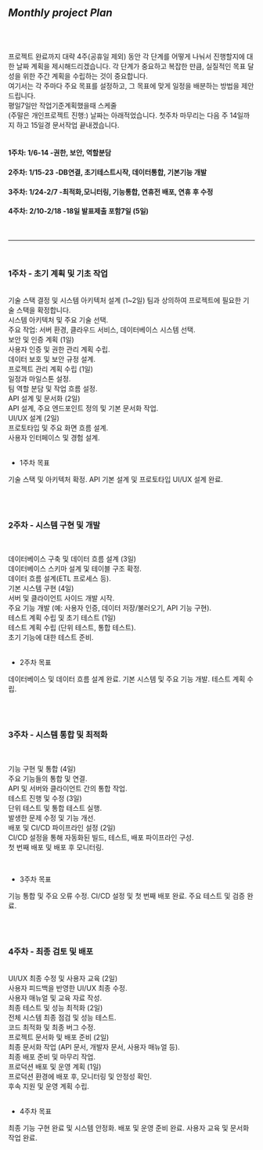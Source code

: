 ## *Monthly project Plan*

<br>
<br>



   프로젝트 완료까지 대략 4주(공휴일 제외) 동안 각 단계를 어떻게 나눠서 진행할지에 대한 날짜 계획을 제시해드리겠습니다.  각 단계가 중요하고 복잡한 만큼, 실질적인 목표 달성을 위한 주간 계획을 수립하는 것이 중요합니다.  <br>
  여기서는 각 주마다 주요 목표를 설정하고, 그 목표에 맞게 일정을 배분하는 방법을 제안드립니다.
<br>
평일7일만 작업기준계획했을때 스케줄 <br>
(주말은 개인프로젝트 진행:) 날짜는 아래적었습니다. 첫주차 마무리는 다음 주 14일까지 하고 15일경 문서작업 끝내겠습니다. 
<br><br>

#### 1주차: 1/6-14 -권한, 보안, 역할분담 <br>
#### 2주차: 1/15-23    -DB연결, 초기테스트시작, 데이터통합, 기본기능 개발 <br>
#### 3주차: 1/24-2/7    -최적화,모니터링, 기능통합, 연휴전 배포, 연휴 후 수정 <br>
#### 4주차: 2/10-2/18   -18일 발표제출 포함7일 (5일) <br>

<br>

--------------------
<br>


### 1주차  -  초기 계획 및 기초 작업


<br>
기술 스택 결정 및 시스템 아키텍처 설계 (1~2일)
팀과 상의하여 프로젝트에 필요한 기술 스택을 확정합니다.<br>
시스템 아키텍처 및 주요 기술 선택.<br>
주요 작업: 서버 환경, 클라우드 서비스, 데이터베이스 시스템 선택.<br>
보안 및 인증 계획 (1일) <br>
사용자 인증 및 권한 관리 계획 수립.<br>
데이터 보호 및 보안 규정 설계.<br>
프로젝트 관리 계획 수립 (1일)<br>
일정과 마일스톤 설정.<br>
팀 역할 분담 및 작업 흐름 설정.<br>
API 설계 및 문서화 (2일)<br>
API 설계, 주요 엔드포인트 정의 및 기본 문서화 작업.<br>
UI/UX 설계 (2일)<br>
프로토타입 및 주요 화면 흐름 설계.<br>
사용자 인터페이스 및 경험 설계.<br>

<br>

- 1주차 목표

기술 스택 및 아키텍처 확정.
API 기본 설계 및 프로토타입 UI/UX 설계 완료.

<br>
<br>


### 2주차  - 시스템 구현 및 개발

<br>

데이터베이스 구축 및 데이터 흐름 설계 (3일)<br>
데이터베이스 스키마 설계 및 테이블 구조 확정.<br>
데이터 흐름 설계(ETL 프로세스 등).<br>
기본 시스템 구현 (4일)<br>
서버 및 클라이언트 사이드 개발 시작.<br>
주요 기능 개발 (예: 사용자 인증, 데이터 저장/불러오기, API 기능 구현).<br>
테스트 계획 수립 및 초기 테스트 (1일)<br>
테스트 계획 수립 (단위 테스트, 통합 테스트).<br>
초기 기능에 대한 테스트 준비.<br>
<br>

- 2주차 목표

데이터베이스 및 데이터 흐름 설계 완료.
기본 시스템 및 주요 기능 개발.
테스트 계획 수립.

<br>
<br>



### 3주차  - 시스템 통합 및 최적화

<br>

기능 구현 및 통합 (4일)<br>
주요 기능들의 통합 및 연결.<br>
API 및 서버와 클라이언트 간의 통합 작업.<br>
테스트 진행 및 수정 (3일)<br>
단위 테스트 및 통합 테스트 실행.<br>
발생한 문제 수정 및 기능 개선.<br>
배포 및 CI/CD 파이프라인 설정 (2일)<br>
CI/CD 설정을 통해 자동화된 빌드, 테스트, 배포 파이프라인 구성.<br>
첫 번째 배포 및 배포 후 모니터링.<br>

<br>

- 3주차 목표
  
기능 통합 및 주요 오류 수정.
CI/CD 설정 및 첫 번째 배포 완료.
주요 테스트 및 검증 완료.

<br>
<br>



### 4주차  - 최종 검토 및 배포

<br>
UI/UX 최종 수정 및 사용자 교육 (2일)<br>
사용자 피드백을 반영한 UI/UX 최종 수정.<br>
사용자 매뉴얼 및 교육 자료 작성.<br>
최종 테스트 및 성능 최적화 (2일)<br>
전체 시스템 최종 점검 및 성능 테스트.<br>
코드 최적화 및 최종 버그 수정.<br>
프로젝트 문서화 및 배포 준비 (2일)<br>
최종 문서화 작업 (API 문서, 개발자 문서, 사용자 매뉴얼 등).<br>
최종 배포 준비 및 마무리 작업.<br>
프로덕션 배포 및 운영 계획 (1일)<br>
프로덕션 환경에 배포 후, 모니터링 및 안정성 확인.<br>
후속 지원 및 운영 계획 수립.
<br>

<br>

- 4주차 목표

최종 기능 구현 완료 및 시스템 안정화.
배포 및 운영 준비 완료.
사용자 교육 및 문서화 작업 완료.


<br>
<br>
<br>

